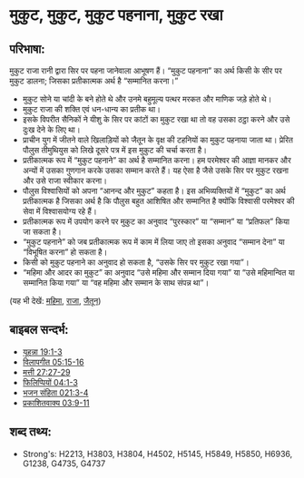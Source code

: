 # मुकुट, मुकुट, मुकुट पहनाना, मुकुट रखा #

## परिभाषा: ##

मुकुट राजा रानी द्वारा सिर पर पहना जानेवाला आभूषण हैं। “मुकुट पहनाना” का अर्थ किसी के सीर पर मुकुट डालना; जिसका प्रतीकात्मक अर्थ है “सम्मानित करना।”

* मुकुट सोने या चांदी के बने होते थे और उनमे बहुमूल्य पत्थर मरकत  और माणिक जड़े होते थे।
* मुकुट राजा की शक्ति एवं धन-धान्य का प्रतीक था।
* इसके विपरीत सैनिकों ने यीशु के सिर पर कांटों का मुकुट रखा था तो वह उसका ठट्ठा करने और उसे दुःख देने के लिए था।
* प्राचीन युग में जीतने वाले खिलाड़ियों को जैतून के वृक्ष की टहनियों का मुकुट पहनाया जाता था। प्रेरित पौलुस तीमुथियुस को लिखे दूसरे पत्र में इस मुकुट की चर्चा करता है।
* प्रतीकात्मक रूप में “मुकुट पहनाने” का अर्थ है सम्मानित करना। हम परमेश्वर की आज्ञा मानकर और अन्यों में उसका गुणगान करके उसका सम्मान करते हैं। यह ऐसा है जैसे उसके सिर पर मुकुट रखना और उसे राजा स्वीकार करना।
* पौलुस विश्वासियों को अपना “आनन्द और मुकुट” कहता है। इस अभिव्यक्तियों में “मुकुट” का अर्थ प्रतीकात्मक है जिसका अर्थ है कि पौलुस बहुत आशिषित और सम्मानित है क्योंकि विश्वासी परमेश्वर की सेवा में विश्वासयोग्य रहे हैं।
* प्रतीकात्मक रूप में उपयोग करने पर मुकुट का अनुवाद “पुरस्कार” या “सम्मान” या “प्रतिफल” किया जा सकता है।
* “मुकुट पहनाने” को जब प्रतीकात्मक रूप में काम में लिया जाए तो इसका अनुवाद “सम्मान देना” या “विभूषित करना” हो सकता है।
* किसी को मुकुट पहनाने का अनुवाद हो सकता है, “उसके सिर पर मुकुट रखा गया”।
* “महिमा और आदर का मुकुट”  का अनुवाद “उसे महिमा और सम्मान दिया गया” या “उसे महिमान्वित या सम्मानित किया गया” या “वह महिमा और सम्मान के साथ संपन्न था”।

(यह भी देखें: [महिमा](../kt/glory.md), [राजा](../other/king.md), [जैतून](../other/olive.md))

## बाइबल सन्दर्भ: ##

* [यूहन्ना 19:1-3](rc://en/tn/help/jhn/19/01)
* [विलापगीत 05:15-16](rc://en/tn/help/lam/05/15)
* [मत्ती 27:27-29](rc://en/tn/help/mat/27/27)
* [फिलिप्पियों 04:1-3](rc://en/tn/help/php/04/01)
* [भजन संहिता 021:3-4](rc://en/tn/help/psa/021/003)
* [प्रकाशितवाक्य 03:9-11](rc://en/tn/help/rev/03/09)

## शब्द तथ्य: ##

* Strong's: H2213, H3803, H3804, H4502, H5145, H5849, H5850, H6936, G1238, G4735, G4737
